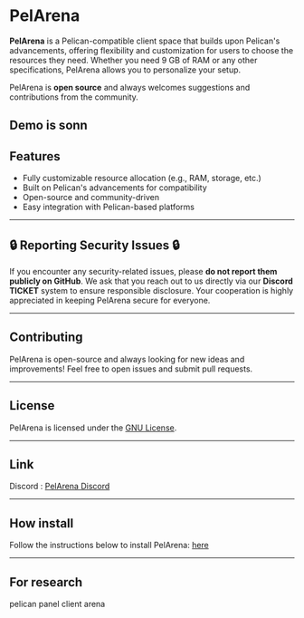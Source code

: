 # PelArena

**PelArena** is a Pelican-compatible client space that builds upon Pelican's advancements, offering flexibility and customization for users to choose the resources they need. Whether you need 9 GB of RAM or any other specifications, PelArena allows you to personalize your setup. 

PelArena is **open source** and always welcomes suggestions and contributions from the community.

Demo is sonn
---

## Features
- Fully customizable resource allocation (e.g., RAM, storage, etc.)
- Built on Pelican's advancements for compatibility
- Open-source and community-driven
- Easy integration with Pelican-based platforms

---

## 🔒 Reporting Security Issues 🔒

If you encounter any security-related issues, please **do not report them publicly on GitHub**. We ask that you reach out to us directly via our **Discord TICKET** system to ensure responsible disclosure. Your cooperation is highly appreciated in keeping PelArena secure for everyone.

---

## Contributing

PelArena is open-source and always looking for new ideas and improvements! Feel free to open issues and submit pull requests.

---

## License

PelArena is licensed under the [GNU License](LICENSE).

---

## Link

Discord : [PelArena Discord](https://discord.gg/H3nt6Akea9)

---

## How install

Follow the instructions below to install PelArena: [here](https://pelarena.gitbook.io/pelarena)

---

## For research 
pelican panel client arena 
